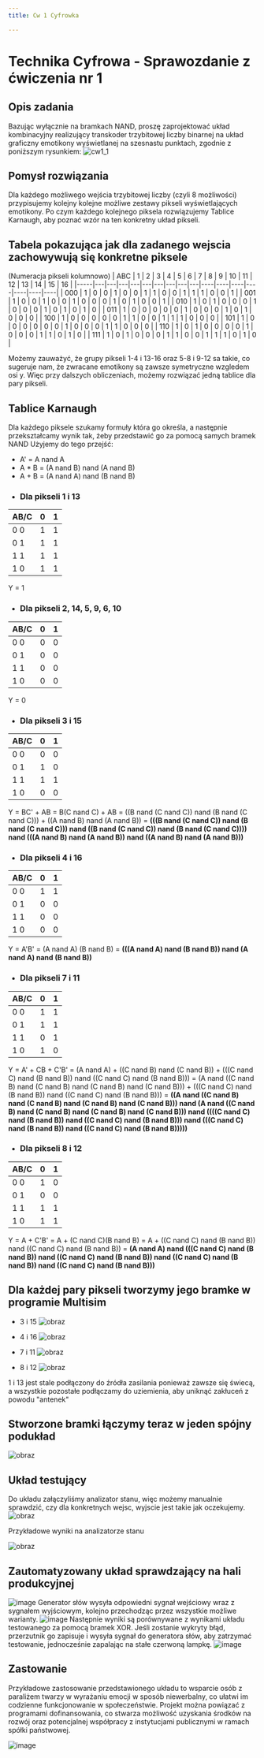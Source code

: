 ```yaml
---
title: Cw 1 Cyfrowka

---
```

# Technika Cyfrowa -  Sprawozdanie z ćwiczenia nr 1

## Opis zadania
Bazując wyłącznie na bramkach NAND, proszę zaprojektować układ kombinacyjny realizujący transkoder trzybitowej liczby binarnej na układ graficzny emotikony wyświetlanej na szesnastu punktach, zgodnie z poniższym rysunkiem:
![cw1_1](https://hackmd.io/_uploads/B1EhF2F3Jl.png)

## Pomysł rozwiązania
Dla każdego możliwego wejścia trzybitowej liczby (czyli 8 możliwości) przypisujemy kolejny kolejne możliwe zestawy pikseli wyświetlających emotikony. Po czym każdego kolejnego piksela rozwiązujemy Tablice Karnaugh, aby poznać wzór na ten konkretny układ pikseli.

## Tabela pokazująca jak dla zadanego wejscia zachowywują się konkretne piksele
(Numeracja pikseli kolumnowo)
| ABC | 1 | 2 | 3 | 4 | 5 | 6 | 7 | 8 | 9 | 10 | 11 | 12 | 13 | 14 | 15 | 16 |
|-----|---|---|---|---|---|---|---|---|---|----|----|----|----|----|----|----|
| 000 | 1 | 0 | 0 | 1 | 0 | 0 | 1 | 1 | 0 | 0  | 1  | 1  | 1  | 0  | 0  | 1  |
| 001 | 1 | 0 | 0 | 1 | 0 | 0 | 1 | 0 | 0 | 0  | 1  | 0  | 1  | 0  | 0  | 1  |
| 010 | 1 | 0 | 1 | 0 | 0 | 0 | 1 | 0 | 0 | 0  | 1  | 0  | 1  | 0  | 1  | 0  |
| 011 | 1 | 0 | 0 | 0 | 0 | 0 | 1 | 0 | 0 | 0  | 1  | 0  | 1  | 0  | 0  | 0  |
| 100 | 1 | 0 | 0 | 0 | 0 | 0 | 1 | 1 | 0 | 0  | 1  | 1  | 1  | 0  | 0  | 0  |
| 101 | 1 | 0 | 0 | 0 | 0 | 0 | 0 | 1 | 0 | 0  | 0  | 1  | 1  | 0  | 0  | 0  |
| 110 | 1 | 0 | 1 | 0 | 0 | 0 | 0 | 1 | 0 | 0  | 0  | 1  | 1  | 0  | 1  | 0  |
| 111 | 1 | 0 | 1 | 0 | 0 | 0 | 1 | 1 | 0 | 0  | 1  | 1  | 1  | 0  | 1  | 0  |


Możemy zauważyć, że grupy pikseli 1-4 i 13-16 oraz 5-8 i 9-12 sa takie, co sugeruje nam, że zwracane emotikony są zawsze symetryczne wzgledem osi y. Więc przy dalszych obliczeniach, możemy rozwiązać jedną tablice dla pary pikseli.



## Tablice Karnaugh
Dla każdego piksele szukamy formuły która go określa, a następnie przekształcamy wynik tak, żeby przedstawić go za pomocą samych bramek NAND
Użyjemy do tego przejść:
- A' = A nand A
- A * B = (A nand B) nand (A nand B)
- A + B = (A nand A) nand (B nand B)
- ### Dla pikseli 1 i 13
| AB/C | 0  | 1 |
|------|----|---|
| 0 0  | 1  | 1 |
| 0 1  | 1  | 1 |
| 1 1  | 1  | 1 |
| 1 0  | 1  | 1 |

Y = 1

- ### Dla pikseli 2, 14, 5, 9, 6, 10
| AB/C | 0  | 1 |
|------|----|---|
| 0 0  | 0  | 0 |
| 0 1  | 0  | 0 |
| 1 1  | 0  | 0 |
| 1 0  | 0  | 0 |

Y = 0

- ### Dla pikseli 3 i 15
| AB/C | 0  | 1 |
|------|----|---|
| 0 0  | 0  | 0 |
| 0 1  | 1  | 0 |
| 1 1  | 1  | 1 |
| 1 0  | 0  | 0 |

Y = BC' + AB = 
B(C nand C) + AB = 
((B nand (C nand C)) nand (B nand (C nand C))) + ((A nand B) nand (A nand B)) =
**(((B nand (C nand C)) nand (B nand (C nand C))) nand ((B nand (C nand C)) nand (B nand (C nand C)))) nand (((A nand B) nand (A nand B)) nand ((A nand B) nand (A nand B)))**

- ### Dla pikseli 4 i 16

| AB/C | 0  | 1 |
|------|----|---|
| 0 0  | 1  | 1 |
| 0 1  | 0  | 0 |
| 1 1  | 0  | 0 |
| 1 0  | 0  | 0 |

Y = A'B' = 
(A nand A) (B nand B) =
**(((A nand A) nand (B nand B)) nand (A nand A) nand (B nand B))**

- ### Dla pikseli 7 i 11

| AB/C | 0  | 1 |
|------|----|---|
| 0 0  | 1  | 1 |
| 0 1  | 1  | 1 |
| 1 1  | 0  | 1 |
| 1 0  | 1  | 0 |

Y = A' + CB + C'B' = 
(A nand A) + ((C nand B) nand (C nand B)) + (((C nand C) nand (B nand B)) nand ((C nand C) nand (B nand B))) = 
(A nand ((C nand B) nand (C nand B) nand (C nand B) nand (C nand B))) + (((C nand C) nand (B nand B)) nand ((C nand C) nand (B nand B))) =
**((A nand ((C nand B) nand (C nand B) nand (C nand B) nand (C nand B))) nand (A nand ((C nand B) nand (C nand B) nand (C nand B) nand (C nand B))) nand ((((C nand C) nand (B nand B)) nand ((C nand C) nand (B nand B))) nand (((C nand C) nand (B nand B)) nand ((C nand C) nand (B nand B)))))**

- ### Dla pikseli 8 i 12

| AB/C | 0  | 1 |
|------|----|---|
| 0 0  | 1  | 0 |
| 0 1  | 0  | 0 |
| 1 1  | 1  | 1 |
| 1 0  | 1  | 1 |

Y = A + C'B' =
A + (C nand C)(B nand B) =
A + ((C nand C) nand (B nand B)) nand ((C nand C) nand (B nand B)) =
**(A nand A) nand (((C nand C) nand (B nand B)) nand ((C nand C) nand (B nand B)) nand ((C nand C) nand (B nand B)) nand ((C nand C) nand (B nand B)))**

## Dla każdej pary pikseli tworzymy jego bramke w programie Multisim

- 3 i 15
 ![obraz](https://hackmd.io/_uploads/rySGETYn1e.png)

- 4 i 16
![obraz](https://hackmd.io/_uploads/BkXN4aY2yl.png)

- 7 i 11
![obraz](https://hackmd.io/_uploads/B1OHVTt3kx.png)

- 8 i 12
![obraz](https://hackmd.io/_uploads/ByXPN6tnJx.png)

1 i 13 jest stale podłączony do źródła zasilania ponieważ zawsze się świecą, a wszystkie pozostałe podłączamy do uziemienia, aby uniknąć zakłuceń z powodu "antenek"

## Stworzone bramki łączymy teraz w jeden spójny podukład
![obraz](https://hackmd.io/_uploads/HJeUBTK2Je.png)


## Układ testujący
Do układu załączyliśmy analizator stanu, więc możemy manualnie sprawdzić, czy dla konkretnych wejsc, wyjscie jest takie jak oczekujemy.
![obraz](https://hackmd.io/_uploads/SyOMLTFhke.png)

Przykładowe wyniki na analizatorze stanu

![obraz](https://hackmd.io/_uploads/BJmkDpK3yg.png)
## Zautomatyzowany układ sprawdzający na hali produkcyjnej
![image](https://hackmd.io/_uploads/HJrJ3n32yl.png)
Generator słów wysyła odpowiedni sygnał wejściowy wraz z sygnałem wyjściowym, kolejno przechodząc przez wszystkie możliwe warianty.
![image](https://hackmd.io/_uploads/BkdZ3nn3Jg.png)
Następnie wyniki są porównywane z wynikami układu testowanego za pomocą bramek XOR. Jeśli zostanie wykryty błąd, przerzutnik go zapisuje i wysyła sygnał do generatora słów, aby zatrzymać testowanie, jednocześnie zapalając na stałe czerwoną lampkę.
![image](https://hackmd.io/_uploads/HyPxXclpJg.png)



## Zastowanie

Przykładowe zastosowanie przedstawionego układu to wsparcie osób z paraliżem twarzy w wyrażaniu emocji w sposób niewerbalny, co ułatwi im codzienne funkcjonowanie w społeczeństwie. Projekt można powiązać z programami dofinansowania, co stwarza możliwość uzyskania środków na rozwój oraz potencjalnej współpracy z instytucjami publicznymi w ramach spółki państwowej.

![image](https://hackmd.io/_uploads/r1Y-Gon3kg.png)

